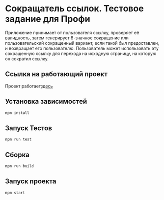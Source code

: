 # Сокращатель ссылок. Тестовое задание для Профи

Приложение принимает от пользователя ссылку, проверяет её валидность, затем генерирует 8-значное сокращение или пользовательский сокращенный вариант, если такой был предоставлен, и возвращает его пользователю. Пользователь может использовать эту сокращенную ссылку для перехода на исходную страницу, на которую он сократил ссылку.

## Ссылка на работающий проект

Проект работает[здесь](https://profi-test.onrender.com/)

## Установка зависимостей

```bash
npm install
```

## Запуск Тестов

```bash
npm run test
```

## Сборка

```bash
npm run build
```

## Запуск проекта

```bash
npm start
```
